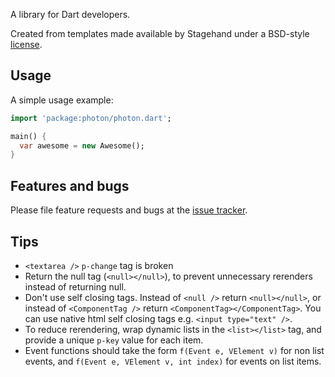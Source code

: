 A library for Dart developers.

Created from templates made available by Stagehand under a BSD-style
[license](https://github.com/dart-lang/stagehand/blob/master/LICENSE).

## Usage

A simple usage example:

```dart
import 'package:photon/photon.dart';

main() {
  var awesome = new Awesome();
}
```

## Features and bugs

Please file feature requests and bugs at the [issue tracker][tracker].

[tracker]: http://example.com/issues/replaceme

## Tips
 * `<textarea />` `p-change` tag is broken
 * Return the null tag (`<null></null>`), to prevent unnecessary rerenders instead of returning null.
 * Don't use self closing tags. Instead of `<null />` return `<null></null>`, or instead of `<ComponentTag />` return `<ComponentTag></ComponentTag>`. You can use native html self closing tags e.g. `<input type="text" />`.
 * To reduce rerendering, wrap dynamic lists in the `<list></list>` tag, and provide a unique `p-key` value for each item.
 * Event functions should take the form `f(Event e, VElement v)` for non list events, and `f(Event e, VElement v, int index)` for events on list items.